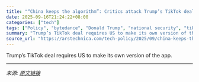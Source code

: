 ```yaml
---
title: "“China keeps the algorithm”: Critics attack Trump’s TikTok deal"
date: 2025-09-16T21:24:22+08:00
categories: ["tech"]
tags: ["Policy", "bytedance", "Donald Trump", "national security", "tiktok"]
summary: "Trump’s TikTok deal requires US to make its own version of the app."
source_url: "https://arstechnica.com/tech-policy/2025/09/china-keeps-the-algorithm-critics-attack-trumps-tiktok-deal/"
---
```


Trump’s TikTok deal requires US to make its own version of the app.

---

*来源: [原文链接](https://arstechnica.com/tech-policy/2025/09/china-keeps-the-algorithm-critics-attack-trumps-tiktok-deal/)*
